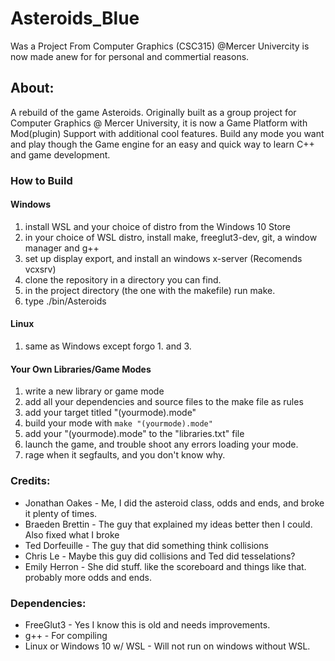 # Asteroids_Blue
Was a Project From Computer Graphics (CSC315) @Mercer Univercity is now made anew for for personal and commertial reasons. 

## About:
 A rebuild of the game Asteroids. Originally built as a group project for Computer Graphics @ Mercer University, it is now a Game Platform with Mod(plugin) Support with additional cool features. Build any mode you want and play though the Game engine for an easy and quick way to learn C++ and game development.

### How to Build

#### Windows
1. install WSL and your choice of distro from the Windows 10 Store
2. in your choice of WSL distro, install make, freeglut3-dev, git, a window manager and g++
3. set up display export, and install an windows x-server (Recomends vcxsrv)
4. clone the repository in a directory you can find.
5. in the project directory (the one with the makefile) run make.
6. type ./bin/Asteroids

#### Linux
1. same as Windows except forgo 1. and 3. 

#### Your Own Libraries/Game Modes
1. write a new library or game mode
2. add all your dependencies and source files to the make file as rules
3. add your target titled "(yourmode).mode"
4. build your mode with `make "(yourmode).mode"`
5. add your "(yourmode).mode" to the "libraries.txt" file
6. launch the game, and trouble shoot any errors loading your mode.
7. rage when it segfaults, and you don't know why.

### Credits:
 * Jonathan Oakes - Me, I did the asteroid class, odds and ends, and broke it plenty of times.
 * Braeden Brettin - The guy that explained my ideas better then I could. Also fixed what I broke
 * Ted Dorfeuille - The guy that did something think collisions
 * Chris Le - Maybe this guy did collisions and Ted did tesselations?
 * Emily Herron - She did stuff. like the scoreboard and things like that. probably more odds and ends.

### Dependencies:
 * FreeGlut3 - Yes I know this is old and needs improvements.
 * g++ - For compiling
 * Linux or Windows 10 w/ WSL - Will not run on windows without WSL. 